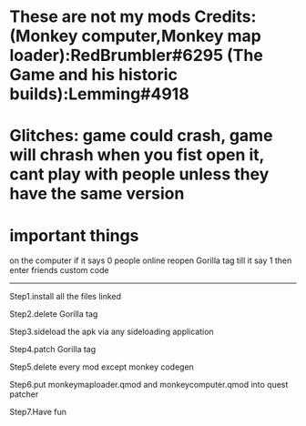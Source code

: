 # These are not my mods Credits:(Monkey computer,Monkey map loader):RedBrumbler#6295 (The Game and his historic builds):Lemming#4918 


# Glitches: game could crash, game will chrash when you fist open it, cant play with people unless they have the same version

# important things 
on the computer if it says 0 people online reopen Gorilla tag till it say 1 then enter friends custom code

_______________________________________________________________________________________________________

 Step1.install all the files linked
 
 Step2.delete Gorilla tag
 
 Step3.sideload the apk via any sideloading application
 
 Step4.patch Gorilla tag
 
 Step5.delete every mod except monkey codegen 
 
 Step6.put monkeymaploader.qmod  and monkeycomputer.qmod into quest patcher
 
 Step7.Have fun


